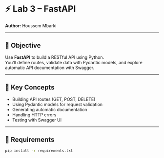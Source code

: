 # ⚡ Lab 3 – FastAPI  
**Author:** Houssem Mbarki  

---

## 🎯 Objective
Use **FastAPI** to build a RESTful API using Python.  
You’ll define routes, validate data with Pydantic models, and explore automatic API documentation with Swagger.

---

## 🧠 Key Concepts
- Building API routes (GET, POST, DELETE)
- Using Pydantic models for request validation
- Generating automatic documentation
- Handling HTTP errors
- Testing with Swagger UI

---

## 🧰 Requirements
```bash
pip install -r requirements.txt
